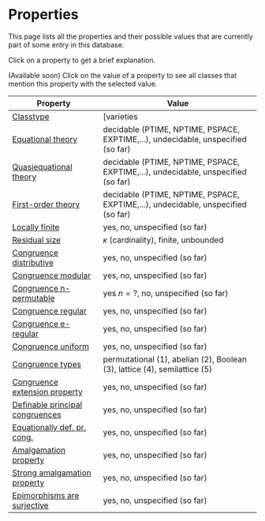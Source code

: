 # Properties

This page lists all the properties and their possible values that are currently part of some entry in this database.

Click on a property to get a brief explanation.

(Available soon) Click on the value of a property to see all classes that mention this property with the selected value.



|Property|Value|
|---|---|
|[Classtype](classtype.md)                                    |[varieties|variety](varieties|variety.md), [quasivarieties|quasivariety](quasivarieties|quasivarietys.md), [universal classes|universal class](universal_classes|universal_class.md), [first-order classes|first-order class](first-order_classes|first-order_class.md), [second-order classes|second-order class](second-order_classes|second-order_class.md), higher-order class |
|[Equational theory](equational_theory.md)                            |decidable (PTIME, NPTIME, PSPACE, EXPTIME,...), undecidable, unspecified (so far) |
|[Quasiequational theory](quasiequational_theory.md)                       |decidable (PTIME, NPTIME, PSPACE, EXPTIME,...), undecidable, unspecified (so far) |
|[First-order theory](first-order_theory.md)                           |decidable (PTIME, NPTIME, PSPACE, EXPTIME,...), undecidable, unspecified (so far) |
|[Locally finite](locally_finite.md)                               |yes, no, unspecified (so far) |
|[Residual size](residual_size.md)                                | $\kappa$ (cardinality), finite, unbounded |
|[Congruence distributive](congruence_distributive.md)                      |yes, no, unspecified (so far) |
|[Congruence modular](congruence_modular.md)                           |yes, no, unspecified (so far) |
|[Congruence n-permutable](congruence_n-permutable.md)                      |yes $n=?$, no, unspecified (so far) |
|[Congruence regular](congruence_regular.md)                           |yes, no, unspecified (so far) |
|[Congruence e-regular](congruence_e-regular.md)                         |yes, no, unspecified (so far) |
|[Congruence uniform](congruence_uniform.md)                           |yes, no, unspecified (so far) |
|[Congruence types](congruence_types.md)                             |permutational (1), abelian (2), Boolean (3), lattice (4), semilattice (5) |
|[Congruence extension property](congruence_extension_property.md)                |yes, no, unspecified (so far) |
|[Definable principal congruences](definable_principal_congruences.md)              |yes, no, unspecified (so far) |
|[Equationally def. pr. cong.](equationally_def._pr._cong..md)                  |yes, no, unspecified (so far) |
|[Amalgamation property](amalgamation_property.md)                        |yes, no, unspecified (so far) |
|[Strong amalgamation property](strong_amalgamation_property.md)                 |yes, no, unspecified (so far) |
|[Epimorphisms are surjective](epimorphisms_are_surjective.md)                  |yes, no, unspecified (so far) |
